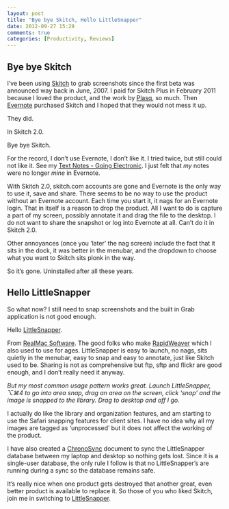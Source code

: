 ```yaml
---
layout: post
title: "Bye bye Skitch, Hello LittleSnapper"
date: 2012-09-27 15:29
comments: true
categories: [Productivity, Reviews]
---
```


## Bye bye Skitch

I’ve been using [Skitch](https://skitch.com) to grab screenshots since the first beta was announced way back in June, 2007. I paid for Skitch Plus in February 2011 because I loved the product, and the work by [Plasq](http://plasq.com), so much. Then [Evernote](http://evernote.com) purchased Skitch and I hoped that they would not mess it up.

They did.

In Skitch 2.0.

Bye bye Skitch.

For the record, I don’t use Evernote, I don’t like it. I tried twice, but still could not like it. See my [Text Notes - Going Electronic](http://hiltmon.com/blog/2012/04/15/text-notes-going-electronic/). I just felt that *my* notes were no longer *mine* in Evernote.

With Skitch 2.0, skitch.com accounts are gone and Evernote is the only way to use it, save and share. There seems to be no way to use the product without an Evernote account. Each time you start it, it nags for an Evernote login. That in itself is a reason to drop the product. All I want to do is capture a part of my screen, possibly annotate it and drag the file to the desktop. I do not want to share the snapshot or log into Evernote at all. Can’t do it in Skitch 2.0.

Other annoyances (once you ‘later’ the nag screen) include the fact that it sits in the dock, it was better in the menubar, and the dropdown to choose what you want to Skitch sits plonk in the way.

So it’s gone. Uninstalled after all these years.

## Hello LittleSnapper

So what now? I still need to snap screenshots and the built in Grab application is not good enough.

Hello [LittleSnapper](http://www.realmacsoftware.com/littlesnapper/).

From [RealMac Software](http://www.realmacsoftware.com). The good folks who make [RapidWeaver](http://www.realmacsoftware.com/rapidweaver/overview/) which I also used to use for ages. LittleSnapper is easy to launch, no nags, sits quietly in the menubar, easy to snap and easy to annotate, just like Skitch used to be. Sharing is not as comprehensive but ftp, sftp and flickr are good enough, and I don’t really need it anyway.

*But my most common usage pattern works great. Launch LittleSnapper, ⌥⌘4 to go into area snap, drag an area on the screen, click ‘snap’ and the image is snapped to the library. Drag to desktop and off I go.*

I actually do like the library and organization features, and am starting to use the Safari snapping features for client sites. I have no idea why all my images are tagged as ‘unprocessed’ but it does not affect the working of the product.

I have also created a [ChronoSync](http://www.econtechnologies.com/pages/cs/chrono_overview.html) document to sync the LittleSnapper database between my laptop and desktop so nothing gets lost. Since it is a single-user database, the only rule I follow is that no LittleSnapper’s are running during a sync so the database remains safe.

It’s really nice when one product gets destroyed that another great, even better product is available to replace it. So those of you who liked Skitch, join me in switching to [LittleSnapper](http://www.realmacsoftware.com/littlesnapper/).
